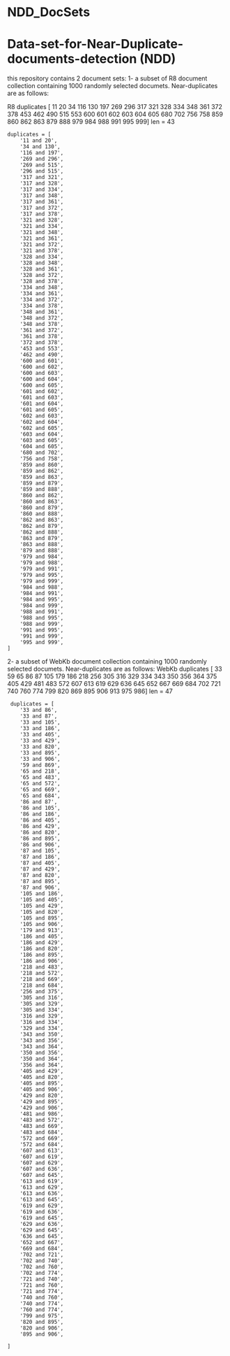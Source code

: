 # NDD_DocSets
# Data-set-for-Near-Duplicate-documents-detection (NDD)
this repository contains 2 document sets:
  1- a subset of R8 document collection containing 1000 randomly selected documets. Near-duplicates are as follows:
  
R8 duplicates
[ 11  20  34 116 130 197 269 296 317 321 328 334 348 361 372 378 453 462
 490 515 553 600 601 602 603 604 605 680 702 756 758 859 860 862 863 879
 888 979 984 988 991 995 999] len = 43

    duplicates = [
        '11 and 20',
        '34 and 130',
        '116 and 197',
        '269 and 296',
        '269 and 515',
        '296 and 515',
        '317 and 321',
        '317 and 328',
        '317 and 334',
        '317 and 348',
        '317 and 361',
        '317 and 372',
        '317 and 378',
        '321 and 328',
        '321 and 334',
        '321 and 348',
        '321 and 361',
        '321 and 372',
        '321 and 378',
        '328 and 334',
        '328 and 348',
        '328 and 361',
        '328 and 372',
        '328 and 378',
        '334 and 348',
        '334 and 361',
        '334 and 372',
        '334 and 378',
        '348 and 361',
        '348 and 372',
        '348 and 378',
        '361 and 372',
        '361 and 378',
        '372 and 378',
        '453 and 553',
        '462 and 490',
        '600 and 601',
        '600 and 602',
        '600 and 603',
        '600 and 604',
        '600 and 605',
        '601 and 602',
        '601 and 603',
        '601 and 604',
        '601 and 605',
        '602 and 603',
        '602 and 604',
        '602 and 605',
        '603 and 604',
        '603 and 605',
        '604 and 605',
        '680 and 702',
        '756 and 758',
        '859 and 860',
        '859 and 862',
        '859 and 863',
        '859 and 879',
        '859 and 888',
        '860 and 862',
        '860 and 863',
        '860 and 879',
        '860 and 888',
        '862 and 863',
        '862 and 879',
        '862 and 888',
        '863 and 879',
        '863 and 888',
        '879 and 888',
        '979 and 984',
        '979 and 988',
        '979 and 991',
        '979 and 995',
        '979 and 999',
        '984 and 988',
        '984 and 991',
        '984 and 995',
        '984 and 999',
        '988 and 991',
        '988 and 995',
        '988 and 999',
        '991 and 995',
        '991 and 999',
        '995 and 999',
    ]

  2- a subset of WebKb document collection containing 1000 randomly selected documets. Near-duplicates are as follows:
  WebKb duplicates
[ 33  59  65  86  87 105 179 186 218 256 305 316 329 334 343 350 356 364
 375 405 429 481 483 572 607 613 619 629 636 645 652 667 669 684 702 721
 740 760 774 799 820 869 895 906 913 975 986] len = 47
 
     duplicates = [
        '33 and 86',
        '33 and 87',
        '33 and 105',
        '33 and 186',
        '33 and 405',
        '33 and 429',
        '33 and 820',
        '33 and 895',
        '33 and 906',
        '59 and 869',
        '65 and 218',
        '65 and 483',
        '65 and 572',
        '65 and 669',
        '65 and 684',
        '86 and 87',
        '86 and 105',
        '86 and 186',
        '86 and 405',
        '86 and 429',
        '86 and 820',
        '86 and 895',
        '86 and 906',
        '87 and 105',
        '87 and 186',
        '87 and 405',
        '87 and 429',
        '87 and 820',
        '87 and 895',
        '87 and 906',
        '105 and 186',
        '105 and 405',
        '105 and 429',
        '105 and 820',
        '105 and 895',
        '105 and 906',
        '179 and 913',
        '186 and 405',
        '186 and 429',
        '186 and 820',
        '186 and 895',
        '186 and 906',
        '218 and 483',
        '218 and 572',
        '218 and 669',
        '218 and 684',
        '256 and 375',
        '305 and 316',
        '305 and 329',
        '305 and 334',
        '316 and 329',
        '316 and 334',
        '329 and 334',
        '343 and 350',
        '343 and 356',
        '343 and 364',
        '350 and 356',
        '350 and 364',
        '356 and 364',
        '405 and 429',
        '405 and 820',
        '405 and 895',
        '405 and 906',
        '429 and 820',
        '429 and 895',
        '429 and 906',
        '481 and 986',
        '483 and 572',
        '483 and 669',
        '483 and 684',
        '572 and 669',
        '572 and 684',
        '607 and 613',
        '607 and 619',
        '607 and 629',
        '607 and 636',
        '607 and 645',
        '613 and 619',
        '613 and 629',
        '613 and 636',
        '613 and 645',
        '619 and 629',
        '619 and 636',
        '619 and 645',
        '629 and 636',
        '629 and 645',
        '636 and 645',
        '652 and 667',
        '669 and 684',
        '702 and 721',
        '702 and 740',
        '702 and 760',
        '702 and 774',
        '721 and 740',
        '721 and 760',
        '721 and 774',
        '740 and 760',
        '740 and 774',
        '760 and 774',
        '799 and 975',
        '820 and 895',
        '820 and 906',
        '895 and 906',

    ]
